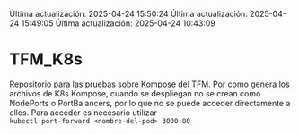 Última actualización: 2025-04-24 15:50:24
Última actualización: 2025-04-24 15:49:05
Última actualización: 2025-04-24 10:43:09

# TFM_K8s
Repositorio para las pruebas sobre Kompose del TFM.
Por como genera los archivos de K8s Kompose, cuando se despliegan no se crean como NodePorts o PortBalancers, por lo que no se puede acceder directamente a ellos. Para acceder es necesario utilizar  
`kubectl port-forward <nombre-del-pod> 3000:80`



